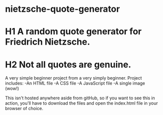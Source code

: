 # nietzsche-quote-generator
# H1 A random quote generator for Friedrich Nietzsche. 
# H2 Not all quotes are genuine.

A very simple beginner project from a very simply beginner.
Project includes:
  -An HTML file
  -A CSS file
  -A JavaScript file
  -A single image (wow!)
  
This isn't hosted anywhere aside from gitHub, so if you want to see this in action, you'll have to download the files and open the index.html file in your browser of choice.
